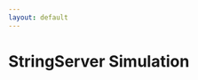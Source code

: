 ```yaml
---
layout: default
---
```


# StringServer Simulation

<div id="output"></div>

<script>
    let messageCount = 0;
    let messages = "";

    function handleRequest() {
        const urlParams = new URLSearchParams(window.location.search);
        const message = urlParams.get('s');

        if (message) {
            messageCount++;
            if (messages.length > 0) {
                messages += "<br>";
            }
            messages += messageCount + ". " + message;
            document.getElementById('output').innerHTML = messages;
        }
    }

    handleRequest();
</script>
